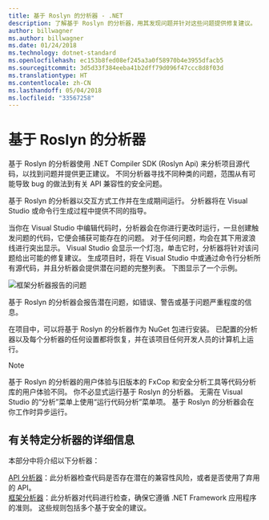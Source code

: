 ```yaml
---
title: 基于 Roslyn 的分析器 - .NET
description: 了解基于 Roslyn 的分析器，用其发现问题并针对这些问题提供修复建议。
author: billwagner
ms.author: billwagner
ms.date: 01/24/2018
ms.technology: dotnet-standard
ms.openlocfilehash: ec153b8fed08ef245a3a0f58970b4e3955dfacb5
ms.sourcegitcommit: 3d5d33f384eeba41b2dff79d096f47ccc8d8f03d
ms.translationtype: HT
ms.contentlocale: zh-CN
ms.lasthandoff: 05/04/2018
ms.locfileid: "33567258"
---
```

# <a name="the-roslyn-based-analyzers"></a>基于 Roslyn 的分析器

基于 Roslyn 的分析器使用 .NET Compiler SDK (Roslyn Api) 来分析项目源代码，以找到问题并提供更正建议。 不同分析器寻找不同种类的问题，范围从有可能导致 bug 的做法到有关 API 兼容性的安全问题。

基于 Roslyn 的分析器以交互方式工作并在生成期间运行。 分析器将在 Visual Studio 或命令行生成过程中提供不同的指导。

当你在 Visual Studio 中编辑代码时，分析器会在你进行更改时运行，一旦创建触发问题的代码，它便会捕获可能存在的问题。 对于任何问题，均会在其下用波浪线进行突出显示。 Visual Studio 会显示一个灯泡，单击它时，分析器将针对该问题给出可能的修复建议。 生成项目时，将在 Visual Studio 中或通过命令行分析所有源代码，并且分析器会提供潜在问题的完整列表。 下图显示了一个示例。

![框架分析器报告的问题](./media/framework-analyzers-2.png)

基于 Roslyn 的分析器会报告潜在问题，如错误、警告或基于问题严重程度的信息。

在项目中，可以将基于 Roslyn 的分析器作为 NuGet 包进行安装。 已配置的分析器以及每个分析器的任何设置都将恢复，并在该项目任何开发人员的计算机上运行。

> [!NOTE]
> 基于 Roslyn 的分析器的用户体验与旧版本的 FxCop 和安全分析工具等代码分析库的用户体验不同。  你不必显式运行基于 Roslyn 的分析器。 无需在 Visual Studio 的“分析”菜单上使用“运行代码分析”菜单项。 基于 Roslyn 的分析器会在你工作时异步运行。 

## <a name="more-information-on-specific-analyzers"></a>有关特定分析器的详细信息

本部分中将介绍以下分析器：

[API 分析器](api-analyzer.md)：此分析器检查代码是否存在潜在的兼容性风险，或者是否使用了弃用的 API。    
[框架分析器](framework-analyzer.md)：此分析器对代码进行检查，确保它遵循 .NET Framework 应用程序的准则。 这些规则包括多个基于安全的建议。
